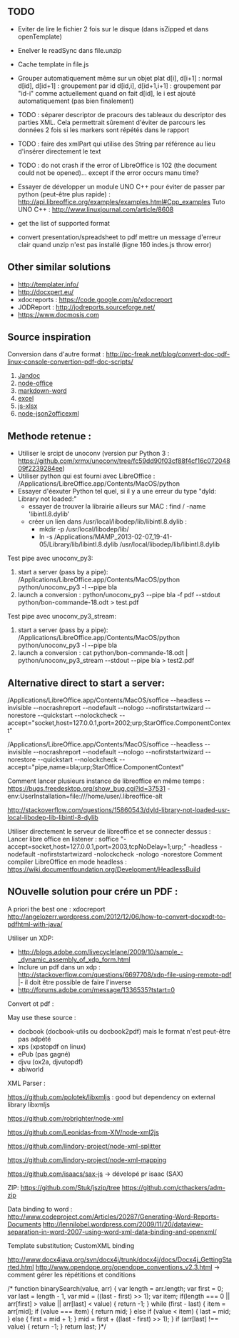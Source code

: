 

TODO
-----

- Eviter de lire le fichier 2 fois sur le disque (dans isZipped et dans openTemplate)
- Enelver le readSync dans file.unzip
- Cache template in file.js
- Grouper automatiquement même sur un objet plat
 d[i], d[i+1]  : normal
 d[id], d[id+1] : groupement par id
 d[id,i], d[id+1,i+1] : groupement par "id-i" comme actuellement quand on fait d[id], le i est ajouté automatiquement (pas bien finalement)

- TODO : séparer descriptor de pracours des tableaux du descriptor des parties XML. Cela permettrait sûrement d'éviter de parcours les données 2 fois si les markers sont répétés dans le rapport

- TODO : faire des xmlPart qui utilise des String par référence au lieu d'insérer directement le text
- TODO : do not crash if the error of LibreOffice is 102 (the document could not be opened)... except if the error occurs manu time?

- Essayer de développer un module UNO C++ pour éviter de passer par python (peut-être plus rapide) : http://api.libreoffice.org/examples/examples.html#Cpp_examples
Tuto UNO C++ : http://www.linuxjournal.com/article/8608

- get the list of supported format 
- convert presentation/spreadsheet to pdf
mettre un message d'erreur clair quand unzip n'est pas installé (ligne 160 indes.js throw error)


Other similar solutions
-----------------------
- http://templater.info/
- http://docxpert.eu/
- xdocreports : https://code.google.com/p/xdocreport
- JODReport : http://jodreports.sourceforge.net/
- https://www.docmosis.com


Source inspiration
------------------

Conversion dans d'autre format : http://pc-freak.net/blog/convert-doc-pdf-linux-console-convertion-pdf-doc-scripts/


1. [Jandoc](https://github.com/jgnewman/jandoc)
2. [node-office](https://github.com/dkiyatkin/node-office)
3. [markdown-word](https://github.com/Trimeego/markdown-word)
4. [excel](https://github.com/trevordixon/excel.js)
5. [js-xlsx](https://github.com/Niggler/js-xlsx)
6. [node-json2officexml](https://github.com/pimetrai/node-json2officexml)


Methode retenue :
-----------------
- Utiliser le srcipt de unoconv (version pur Python 3 : https://github.com/xrmx/unoconv/tree/fc59dd90f03cf88f4cf16c07204809f2239284ee)
- Utiliser python qui est fourni avec LibreOffice : /Applications/LibreOffice.app/Contents/MacOS/python
- Essayer d'éexuter Python tel quel, si il y a une erreur du type "dyld: Library not loaded:" 
    - essayer de trouver la librairie ailleurs sur MAC : find / -name 'libintl.8.dylib'
    - créer un lien dans /usr/local/libodep/lib/libintl.8.dylib : 
        - mkdir -p /usr/local/libodep/lib/
        - ln -s /Applications/MAMP_2013-02-07_19-41-05/Library/lib/libintl.8.dylib /usr/local/libodep/lib/libintl.8.dylib

Test pipe avec unoconv_py3:
1. start a server (pass by a pipe): /Applications/LibreOffice.app/Contents/MacOS/python python/unoconv_py3 -l --pipe bla
2. launch a conversion            : python/unoconv_py3 --pipe bla -f pdf --stdout python/bon-commande-18.odt > test.pdf

Test pipe avec unoconv_py3_stream:
1. start a server (pass by a pipe): /Applications/LibreOffice.app/Contents/MacOS/python python/unoconv_py3 -l --pipe bla
2. launch a conversion            : cat python/bon-commande-18.odt | python/unoconv_py3_stream --stdout --pipe bla > test2.pdf

Alternative direct to start a server: 
--------------------------------------
/Applications/LibreOffice.app/Contents/MacOS/soffice --headless --invisible --nocrashreport --nodefault --nologo --nofirststartwizard --norestore --quickstart --nolockcheck --accept="socket,host=127.0.0.1,port=2002;urp;StarOffice.ComponentContext"

/Applications/LibreOffice.app/Contents/MacOS/soffice --headless --invisible --nocrashreport --nodefault --nologo --nofirststartwizard --norestore --quickstart --nolockcheck --accept="pipe,name=bla;urp;StarOffice.ComponentContext"

Comment lancer plusieurs instance de libreoffice en même temps :
https://bugs.freedesktop.org/show_bug.cgi?id=37531
-env:UserInstallation=file:///home/user/.libreoffice-alt



http://stackoverflow.com/questions/15860543/dyld-library-not-loaded-usr-local-libodep-lib-libintl-8-dylib

Utiliser directement le serveur de libreoffice et se connecter dessus :
Lancer libre office en listener :
soffice "-accept=socket,host=127.0.0.1,port=2003,tcpNoDelay=1;urp;" -headless -nodefault -nofirststartwizard -nolockcheck -nologo -norestore
Comment compiler LibreOffice en mode headless :
https://wiki.documentfoundation.org/Development/HeadlessBuild




NOuvelle solution pour crére un PDF :
-------------------------------------
A priori the best one : xdocreport
http://angelozerr.wordpress.com/2012/12/06/how-to-convert-docxodt-to-pdfhtml-with-java/

Utiliser un XDP:

- http://blogs.adobe.com/livecyclelane/2009/10/sample_-_dynamic_assembly_of_xdp_form.html
- Inclure un pdf dans un xdp : http://stackoverflow.com/questions/6697708/xdp-file-using-remote-pdf
  |- il doit être possible de faire l'inverse
- http://forums.adobe.com/message/1336535?tstart=0



Convert ot pdf :

May use these source :
- docbook (docbook-utils ou docbook2pdf) mais le format n'est peut-être pas adpété 
- xps (xpstopdf on linux)
- ePub (pas gagné)
- djvu (ox2a, djvutopdf)
- abiworld

XML Parser :

https://github.com/polotek/libxmljs : good but dependency on external library libxmljs

https://github.com/robrighter/node-xml

https://github.com/Leonidas-from-XIV/node-xml2js


https://github.com/lindory-project/node-xml-splitter

https://github.com/lindory-project/node-xml-mapping

https://github.com/isaacs/sax-js -> dévelopé pr isaac (SAX)

ZIP:
https://github.com/Stuk/jszip/tree
https://github.com/cthackers/adm-zip


Data binding to word :
http://www.codeproject.com/Articles/20287/Generating-Word-Reports-Documents
http://lennilobel.wordpress.com/2009/11/20/dataview-separation-in-word-2007-using-word-xml-data-binding-and-openxml/

Template substitution; CustomXML binding

http://www.docx4java.org/svn/docx4j/trunk/docx4j/docs/Docx4j_GettingStarted.html
http://www.opendope.org/opendope_conventions_v2.3.html 
-> comment gérer les répétitions et conditions



/*
function binarySearch(value, arr) {
  var length = arr.length;
  var first = 0;
  var last = length - 1,
  var mid = ((last - first) >> 1);
  var item;
  if(length === 0 || arr[first] > value || arr[last] < value) {
    return -1;
  }
  while (first - last) {
    item = arr[mid];
    if (value === item) {
        return mid;
    } else if (value < item) {
        last = mid;
    } else {
        first = mid + 1;
    }
    mid = first + ((last - first) >> 1);
  }
  if (arr[last] !== value) {
    return -1;
  }
  return last;
}*/


